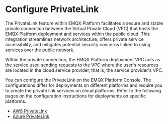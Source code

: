 # Configure PrivateLink

The PrivateLink feature within EMQX Platform facilitates a secure and stable private connection between the Virtual Private Cloud (VPC) that hosts the EMQX Platform deployment and services within the public cloud. This integration streamlines network architecture, offers private service accessibility, and mitigates potential security concerns linked to using services over the public network.

Within the private connection, the EMQX Platform deployment VPC acts as the service user, sending requests to the VPC where the user's resources are located in the cloud service provider, that is, the service provider's VPC.

You can configure the PrivateLink on the EMQX Platform Console. The configurations differ for deployments on different platforms and require you to create the private link services on cloud platforms. Refer to the following pages on the configuration instructions for deployments on specific platforms.

- [AWS PrivateLink](./privatelink-aws.md)
- [Azure PrivateLink](./privatelink-azure.md)

